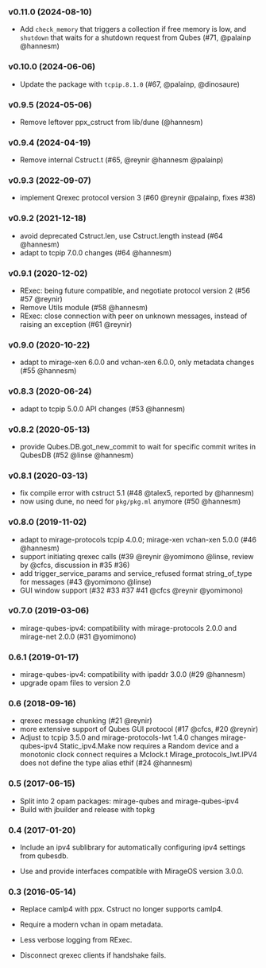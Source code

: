 ### v0.11.0 (2024-08-10)

- Add `check_memory` that triggers a collection if free memory is low, and `shutdown` that waits for a shutdown request from Qubes (#71, @palainp @hannesm)

### v0.10.0 (2024-06-06)

- Update the package with `tcpip.8.1.0` (#67, @palainp, @dinosaure)

### v0.9.5 (2024-05-06)

- Remove leftover ppx_cstruct from lib/dune (@hannesm)

### v0.9.4 (2024-04-19)

- Remove internal Cstruct.t (#65, @reynir @hannesm @palainp)

### v0.9.3 (2022-09-07)

- implement Qrexec protocol version 3 (#60 @reynir @palainp, fixes #38)

### v0.9.2 (2021-12-18)

- avoid deprecated Cstruct.len, use Cstruct.length instead (#64 @hannesm)
- adapt to tcpip 7.0.0 changes (#64 @hannesm)

### v0.9.1 (2020-12-02)

- RExec: being future compatible, and negotiate protocol version 2 (#56 #57 @reynir)
- Remove Utils module (#58 @hannesm)
- RExec: close connection with peer on unknown messages, instead of raising an exception (#61 @reynir)

### v0.9.0 (2020-10-22)

- adapt to mirage-xen 6.0.0 and vchan-xen 6.0.0, only metadata changes (#55 @hannesm)

### v0.8.3 (2020-06-24)

- adapt to tcpip 5.0.0 API changes (#53 @hannesm)

### v0.8.2 (2020-05-13)

- provide Qubes.DB.got_new_commit to wait for specific commit writes in QubesDB
  (#52 @linse @hannesm)

### v0.8.1 (2020-03-13)

- fix compile error with cstruct 5.1 (#48 @talex5, reported by @hannesm)
- now using dune, no need for `pkg/pkg.ml` anymore (#50 @hannesm)

### v0.8.0 (2019-11-02)

- adapt to mirage-protocols tcpip 4.0.0; mirage-xen vchan-xen 5.0.0 (#46 @hannesm)
- support initiating qrexec calls (#39 @reynir @yomimono @linse, review by @cfcs, discussion in #35 #36)
- add trigger_service_params and service_refused format string_of_type for messages (#43 @yomimono @linse)
- GUI window support (#32 #33 #37 #41 @cfcs @reynir @yomimono)

### v0.7.0 (2019-03-06)

- mirage-qubes-ipv4: compatibility with mirage-protocols 2.0.0 and mirage-net 2.0.0
  (#31 @yomimono)

### 0.6.1 (2019-01-17)

- mirage-qubes-ipv4: compatibility with ipaddr 3.0.0 (#29 @hannesm)
- upgrade opam files to version 2.0

### 0.6 (2018-09-16)

- qrexec message chunking (#21 @reynir)
- more extensive support of Qubes GUI protocol (#17 @cfcs, #20 @reynir)
- Adjust to tcpip 3.5.0 and mirage-protocols-lwt 1.4.0 changes mirage-qubes-ipv4
  Static_ipv4.Make now requires a Random device and a monotonic clock
  connect requires a Mclock.t
  Mirage_protocols_lwt.IPV4 does not define the type alias ethif (#24 @hannesm)

### 0.5 (2017-06-15)

- Split into 2 opam packages: mirage-qubes and mirage-qubes-ipv4
- Build with jbuilder and release with topkg

### 0.4 (2017-01-20)

- Include an ipv4 sublibrary for automatically configuring ipv4 settings from qubesdb.

- Use and provide interfaces compatible with MirageOS version 3.0.0.

### 0.3 (2016-05-14)

- Replace camlp4 with ppx. Cstruct no longer supports camlp4.

- Require a modern vchan in opam metadata.

- Less verbose logging from RExec.

- Disconnect qrexec clients if handshake fails.
